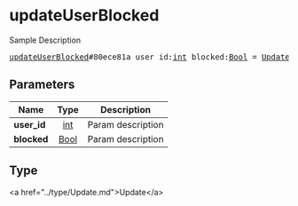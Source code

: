 # updateUserBlocked

Sample Description

<pre>
<a href="../constructor/updateUserBlocked.md">updateUserBlocked</a>#80ece81a user_id:<a href="../type/int.md">int</a> blocked:<a href="../type/Bool.md">Bool</a> = <a href="../type/Update.md">Update</a>;
</pre>

## Parameters

| Name | Type | Description |
|------|:----:|-------------|
| **user_id** | <a href="../type/int.md">int</a> | Param description |
| **blocked** | <a href="../type/Bool.md">Bool</a> | Param description |

## Type

&lt;a href=&#34;../type/Update.md&#34;&gt;Update&lt;/a&gt;
